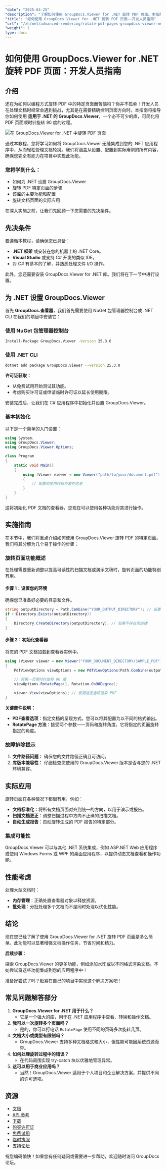 ```yaml
---
"date": "2025-04-25"
"description": "了解如何使用 GroupDocs.Viewer for .NET 旋转 PDF 页面。本指南涵盖无缝文档操作的设置、配置和实际应用。"
"title": "如何使用 GroupDocs.Viewer for .NET 旋转 PDF 页面——开发人员指南"
"url": "/zh/net/advanced-rendering/rotate-pdf-pages-groupdocs-viewer-net/"
"weight": 1
type: docs
---
```

# 如何使用 GroupDocs.Viewer for .NET 旋转 PDF 页面：开发人员指南

## 介绍

还在为如何以编程方式旋转 PDF 中的特定页面而苦恼吗？你并不孤单！开发人员在处理文档时经常会遇到挑战，尤其是在需要精确控制页面方向时。本指南将指导你如何使用 **适用于 .NET 的 GroupDocs.Viewer**，一个必不可少的库，可简化将 PDF 页面顺时针旋转 90 度的过程。

![在 GroupDocs.Viewer for .NET 中旋转 PDF 页面](/viewer/advanced-rendering/rotate-pdf-pages-img.png)

通过本教程，您将学习如何将 GroupDocs.Viewer 无缝集成到您的 .NET 应用程序中，从而轻松管理文档轮换。我们将涵盖从设置、配置到实际用例的所有内容，确保您完全有能力在项目中实现此功能。

### 您将学到什么：

- 如何为 .NET 设置 GroupDocs.Viewer
- 旋转 PDF 特定页面的步骤
- 该库的主要功能和配置
- 旋转文档页面的实际应用

在深入实施之前，让我们先回顾一下您需要的先决条件。

## 先决条件

要遵循本教程，请确保您已具备：

- **.NET 框架** 或安装在您的机器上的 .NET Core。
- **Visual Studio** 或支持 C# 开发的类似 IDE。
- 对 C# 有基本的了解，并熟悉处理文件 I/O 操作。

此外，您还需要安装 GroupDocs.Viewer for .NET 库。我们将在下一节中进行设置。

## 为 .NET 设置 GroupDocs.Viewer

首先 **GroupDocs.查看器**，我们首先需要使用 NuGet 包管理器控制台或 .NET CLI 在我们的项目中安装它：

### 使用 NuGet 包管理器控制台
```bash
Install-Package GroupDocs.Viewer -Version 25.3.0
```

### 使用 .NET CLI
```bash
dotnet add package GroupDocs.Viewer --version 25.3.0
```

**许可证获取：**

- 从免费试用开始测试其功能。
- 考虑购买许可证或申请临时许可证以延长使用期限。

安装完成后，让我们在 C# 应用程序中初始化并设置 GroupDocs.Viewer。

### 基本初始化

以下是一个简单的入门设置：

```csharp
using System;
using GroupDocs.Viewer;
using GroupDocs.Viewer.Options;

class Program
{
    static void Main()
    {
        using (Viewer viewer = new Viewer("path/to/your/document.pdf")) // 确保您的文档路径正确
        {
            // 配置和使用代码将放在这里
        }
    }
}
```

这将初始化 PDF 文档的查看器，您现在可以使用各种功能对其进行操作。

## 实施指南

在本节中，我们将重点介绍如何使用 GroupDocs.Viewer 旋转 PDF 的特定页面。我们将其分解为几个易于操作的步骤：

### 旋转页面功能概述

在处理需要重新调整以提高可读性的扫描文档或演示文稿时，旋转页面的功能特别有用。

#### 步骤 1：设置您的环境

确保您已准备好必要的目录和文件。

```csharp
string outputDirectory = Path.Combine("YOUR_OUTPUT_DIRECTORY"); // 设置所需的输出目录路径
if (!Directory.Exists(outputDirectory))
{
    Directory.CreateDirectory(outputDirectory); // 如果不存在则创建
}
```

#### 步骤 2：初始化查看器

将您的 PDF 文档加载到查看器实例中。

```csharp
using (Viewer viewer = new Viewer("YOUR_DOCUMENT_DIRECTORY/SAMPLE_PDF")) // 文档路径
{
    PdfViewOptions viewOptions = new PdfViewOptions(Path.Combine(outputDirectory, "output.pdf")); // 输出文件路径
    
    // 将第一页顺时针旋转 90 度
    viewOptions.RotatePage(1, Rotation.On90Degree);

    viewer.View(viewOptions); // 使用指定选项渲染 PDF
}
```

**关键部件说明：**

- **PDF查看选项**：指定文档的呈现方式。您可以将其配置为以不同的格式输出。
- **RotatePage 方法**：接受两个参数——页码和旋转角度。它将指定的页面旋转指定的角度。

### 故障排除提示

1. **文件路径问题：** 确保您的文件路径正确且可访问。
2. **库版本兼容性：** 仔细检查您使用的 GroupDocs.Viewer 版本是否与您的 .NET 环境兼容。

## 实际应用

旋转页面在各种情况下都很有用，例如：

- **文档标准化**：将所有文档页面对齐到统一的方向，以用于演示或报告。
- **扫描文档更正**：调整扫描过程中方向不正确的扫描文档。
- **自动生成报告**：自动旋转生成的 PDF 报告的特定部分。

### 集成可能性

GroupDocs.Viewer 可以与其他 .NET 系统集成，例如 ASP.NET Web 应用程序或使用 Windows Forms 或 WPF 的桌面应用程序，以提供动态文档查看和操作功能。

## 性能考虑

处理大型文档时：

- **内存管理**：正确处置查看器对象以释放资源。
- **批处理**：分批处理多个文档而不是同时处理以优化性能。
  
## 结论

现在您已经了解了使用 GroupDocs.Viewer for .NET 旋转 PDF 页面是多么简单。此功能可以显著增强文档操作任务，节省时间和精力。

**后续步骤：**

探索 GroupDocs.Viewer 的更多功能，例如添加水印或以不同格式渲染文档。不妨尝试将这些功能集成到您的应用程序中！

准备好尝试了吗？赶紧在自己的项目中实现这个解决方案吧！

## 常见问题解答部分

1. **GroupDocs.Viewer for .NET 用于什么？**
   - 它是一个强大的库，用于在 .NET 应用程序中查看、转换和操作文档。
2. **我可以一次旋转多个页面吗？**
   - 是的，你可以打电话 `RotatePage` 使用不同的页码多次旋转几页。
3. **文档大小或类型有限制吗？**
   - GroupDocs.Viewer 支持多种文档格式和大小，但性能可能因系统资源而异。
4. **如何处理旋转过程中的错误？**
   - 在代码周围实现 try-catch 块以优雅地管理异常。
5. **这可以用于商业应用吗？**
   - 当然！GroupDocs.Viewer 适用于个人项目和企业解决方案，并提供不同的许可选项。

## 资源

- [文档](https://docs.groupdocs.com/viewer/net/)
- [API 参考](https://reference.groupdocs.com/viewer/net/)
- [下载](https://releases.groupdocs.com/viewer/net/)
- [购买许可证](https://purchase.groupdocs.com/buy)
- [免费试用](https://releases.groupdocs.com/viewer/net/)
- [临时执照](https://purchase.groupdocs.com/temporary-license/)
- [支持论坛](https://forum.groupdocs.com/c/viewer/9)

祝您编码愉快！如果您有任何疑问或需要进一步帮助，欢迎随时访问 GroupDocs 论坛。